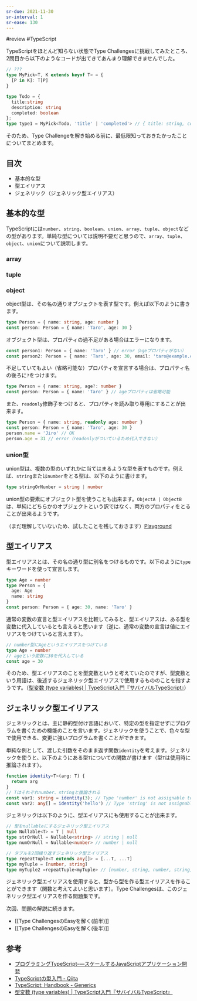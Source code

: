 ```yaml
---
sr-due: 2021-11-30
sr-interval: 1
sr-ease: 130
---
```

#review #TypeScript 

TypeScriptをほとんど知らない状態でType Challengesに挑戦してみたところ、2問目から以下のようなコードが出てきてあんまり理解できませんでした。

```ts
// ???
type MyPick<T, K extends keyof T> = {
  [P in K]: T[P]
}

type Todo = {
  title:string
  description: string
  completed: boolean
};
type type1 = MyPick<Todo, 'title' | 'completed'> // { title: string, completed: string }
```

そのため、Type Challengeを解き始める前に、最低限知っておきたかったことについてまとめます。

## 目次

- 基本的な型
- 型エイリアス
- ジェネリック（ジェネリック型エイリアス）

## 基本的な型

TypeScriptには`number`、`string`、`boolean`、`union`、`array`、`tuple`、`object`などの型があります。単純な型については説明不要だと思うので、`array`、`tuple`、`object`、`union`について説明します。

### array

### tuple

### object

object型は、その名の通りオブジェクトを表す型です。例えば以下のように書きます。

```ts
type Person = { name: string, age: number }
const person: Person = { name: 'Taro', age: 30 }
```

オブジェクト型は、プロパティの過不足がある場合はエラーになります。

```ts
const person1: Person = { name: 'Taro' } // error（ageプロパティがない）
const person2: Person = { name: 'Taro', age: 30, email: 'taro@example.com' } // error（emailプロパティは不要）
```

不足していてもよい（省略可能な）プロパティを宣言する場合は、プロパティ名の後ろに`?`をつけます。

```ts
type Person = { name: string, age?: number }
const person: Person = { name: 'Taro' } // ageプロパティは省略可能
```

また、`readonly`修飾子をつけると、プロパティを読み取り専用にすることが出来ます。

```ts
type Person = { name: string, readonly age: number }
const person: Person = { name: 'Taro', age: 30 }
person.name = 'Jiro' // OK
person.age = 31 // error（readonlyがついているため代入できない）
```

### union型

union型は、複数の型のいずれかに当てはまるような型を表すものです。例えば、`string`または`number`をとる型は、以下のように書けます。

```ts
type stringOrNumber = string | number
```

union型の要素にオブジェクト型を使うことも出来ます。`ObjectA | ObjectB`は、単純にどちらかのオブジェクトという訳ではなく、両方のプロパティをとることが出来るようです。

（まだ理解していないため、試したことを残しておきます）[Playground](https://www.typescriptlang.org/play?#code/C4TwDgpgBKkIxQLxQM7AE4EsB2BzKAPlNgK4C2ARhOgNwBQds0AEgPa7TIDedUUAZq1YAuVBhy5eUCgEN0otFjx0Avo3DQACphCskUHn0EixSyX1kAvBeOVqmUNh2279T6EResGAEwgBjABs5aH4SbH9gTFZsAXD-OAAKAEpRd0IoL3o6AHocqEBHRUAsBMA7BkB1hkBbhkBFhkAxhkBihkBrBhLAfwZAIoZAeoZAboZAToZAcwZAWQZAaIY6fxi0KAALdggvfTCIpOS6KecdVgA6Y2Xpr3XZdCg8qGp0VnRt1d09mUtD-JOzhiOAVWxo7BLAMQZAQwZAQAZAEQZAFoMgBiGEqAaPUGoAghkAyvqAMwZAPYMgD8GQCRDIArBn+gBYNQAQKvDABUMgEuGQA-DA1UYNABD-gATCQCa8oAwJVRlVqdUAMgyAIQZAMYMsMhAHkANKokq9X6ARB1AOoMgAsIwB-zkzAMmpgFUEjn-QaASH-cvlXu8SkDgYBpBnBDUAJgz-WG-QC6DOCmYBAY31DPqgCSGQAWirCLQrUYBFBmBgAcGVFo-4jMbASY7NZwNJB1zcARCUQAcmM0agKjux3Qp3Oo2w4xWMzWACZQ5c9BH9jH9vHE0cHmn-YGCwBmfPZ8MGaRyEtyaMAGhb1ig0as0fL9xTj1VUHVMS+f0Aa3J6wDUKojgYMbXVbbPAMkMvUhgAiGX3pzNh1gAFgbswjxhjca7xd7pavNzblgHNCTgGUGYF4okkn10IA)

## 型エイリアス

型エイリアスとは、その名の通り型に別名をつけるものです。以下のように`type`キーワードを使って宣言します。

```ts
type Age = number
type Person = {
  age: Age
  name: string
}
const person: Person = { age: 30, name: 'Taro' }
```

通常の変数の宣言と型エイリアスを比較してみると、型エイリアスは、ある型を変数に代入しているとも言えると思います（逆に、通常の変数の宣言は値にエイリアスをつけていると言えます）。

```ts
// number型にAgeというエイリアスをつけている
type Age = number
// ageという変数に30を代入している
const age = 30
```

そのため、型エイリアスのことを型変数というと考えていたのですが、型変数という用語は、後述するジェネリック型エイリアスで使用するもののことを指すようです。（[型変数 (type variables) | TypeScript入門『サバイバルTypeScript』](https://book.yyts.org/reference/generics/type-variables)）


## ジェネリック型エイリアス

ジェネリックとは、主に静的型付け言語において、特定の型を指定せずにプログラムを書くための機能のことを言います。ジェネリックを使うことで、色々な型で使用できる、変更に強いプログラムを書くことができます。

単純な例として、渡した引数をそのまま返す関数`identity`を考えます。ジェネリックを使うと、以下のようにある型`T`についての関数が書けます（型`T`は使用時に推論されます）。

```ts
function identity<T>(arg: T) {
  return arg
}
// Tはそれぞれnumber、stringと推論される
const var1: string = identity(3); // Type 'number' is not assignable to type 'string'
const var2: any[] = identity('hello') // Type 'string' is not assignable to type 'any[]'
```

ジェネリックは以下のように、型エイリアスにも使用することが出来ます。

```ts
// 型をnullableにするジェネリック型エイリアス
type Nullable<T> = T | null
type strOrNull = Nullable<string> // string | null
type numOrNull = Nullable<number> // number | null

// タプルを2回繰り返すジェネリック型エイリアス
type repeatTuple<T extends any[]> = [...T, ...T]
type myTuple = [number, string]
type myTuple2 =repeatTuple<myTuple> // [number, string, number, string]
```

ジェネリック型エイリアスを使用すると、型から型を作る型エイリアスを作ることができます（関数と考えてよいと思います）。Type Challengesは、このジェネリック型エイリアスを作る問題集です。

次回、問題の解説に続きます。

- [[Type ChallengesのEasyを解く(前半)]]
- [[Type ChallengesのEasyを解く(後半)]]

## 参考

- [プログラミングTypeScript-―スケールするJavaScriptアプリケーション開発](https://www.amazon.co.jp/%E3%83%97%E3%83%AD%E3%82%B0%E3%83%A9%E3%83%9F%E3%83%B3%E3%82%B0TypeScript-%E2%80%95%E3%82%B9%E3%82%B1%E3%83%BC%E3%83%AB%E3%81%99%E3%82%8BJavaScript%E3%82%A2%E3%83%97%E3%83%AA%E3%82%B1%E3%83%BC%E3%82%B7%E3%83%A7%E3%83%B3%E9%96%8B%E7%99%BA-Boris-Cherny/dp/4873119049)
- [TypeScriptの型入門 - Qiita](https://qiita.com/uhyo/items/e2fdef2d3236b9bfe74a)
- [TypeScript: Handbook - Generics](https://www.typescriptlang.org/docs/handbook/generics.html)
- [型変数 (type variables) | TypeScript入門『サバイバルTypeScript』](https://book.yyts.org/reference/generics/type-variables)

